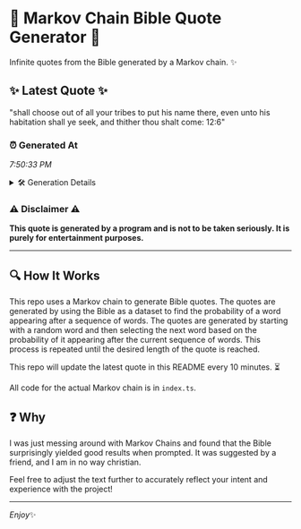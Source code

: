 # 📖 Markov Chain Bible Quote Generator 📖

Infinite quotes from the Bible generated by a Markov chain. ✨

## ✨ Latest Quote ✨
"shall choose out of all your tribes to put his name there, even unto his habitation shall ye seek, and thither thou shalt come: 12:6"

### ⏰ Generated At
*7:50:33 PM*

<details>
    <summary>🛠️ Generation Details</summary>
    <p>
        <strong>🌱 Seed:</strong> shall<br>
        <strong>🔄 Iterations:</strong> 24<br>
        <strong>📜 Context History:</strong><br>[ shall ]: choose<br>[ shall, choose ]: out<br>[ shall, choose, out ]: of<br>[ shall, choose, out, of ]: all<br>[ shall, choose, out, of, all ]: your<br>[ shall, choose, out, of, all, your ]: tribes<br>[ choose, out, of, all, your, tribes ]: to<br>[ out, of, all, your, tribes, to ]: put<br>[ of, all, your, tribes, to, put ]: his<br>[ all, your, tribes, to, put, his ]: name<br>[ your, tribes, to, put, his, name ]: there,<br>[ tribes, to, put, his, name, there, ]: even<br>[ to, put, his, name, there,, even ]: unto<br>[ put, his, name, there,, even, unto ]: his<br>[ his, name, there,, even, unto, his ]: habitation<br>[ name, there,, even, unto, his, habitation ]: shall<br>[ there,, even, unto, his, habitation, shall ]: ye<br>[ even, unto, his, habitation, shall, ye ]: seek,<br>[ unto, his, habitation, shall, ye, seek, ]: and<br>[ his, habitation, shall, ye, seek,, and ]: thither<br>[ habitation, shall, ye, seek,, and, thither ]: thou<br>[ shall, ye, seek,, and, thither, thou ]: shalt<br>[ ye, seek,, and, thither, thou, shalt ]: come:<br>[ seek,, and, thither, thou, shalt, come: ]: 12:6<br>
    </p>
</details>

### ⚠️ Disclaimer ⚠️
**This quote is generated by a program and is not to be taken seriously. It is purely for entertainment purposes.**

---

## 🔍 How It Works

This repo uses a Markov chain to generate Bible quotes. The quotes are generated by using the Bible as a dataset to find the probability of a word appearing after a sequence of words. The quotes are generated by starting with a random word and then selecting the next word based on the probability of it appearing after the current sequence of words. This process is repeated until the desired length of the quote is reached.

This repo will update the latest quote in this README every 10 minutes. ⏳

All code for the actual Markov chain is in `index.ts`.

## ❓ Why

I was just messing around with Markov Chains and found that the Bible surprisingly yielded good results when prompted. 
It was suggested by a friend, and I am in no way christian.

Feel free to adjust the text further to accurately reflect your intent and experience with the project!

---

*Enjoy*✨
